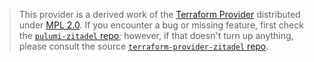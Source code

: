 > This provider is a derived work of the [Terraform Provider](https://github.com/zitadel/terraform-provider-zitadel)
> distributed under [MPL 2.0](https://www.mozilla.org/en-US/MPL/2.0/). If you encounter a bug or missing feature,
> first check the [`pulumi-zitadel` repo](https://github.com/scoretechnologies/pulumi-zitadel/issues); however, if that doesn't turn up anything,
> please consult the source [`terraform-provider-zitadel` repo](https://github.com/zitadel/terraform-provider-zitadel/issues).
